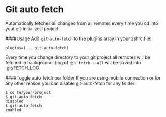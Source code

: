# Git auto fetch

Automatically fetches all changes from all remotes every time you cd into yout git-initialized project.

####Usage
Add ```git-auto-fetch``` to the plugins array in your zshrc file:
```shell
plugins=(... git-auto-fetch)
```

Every time you change directory to your git project all remotes will be fetched in background. Log of ```git fetch --all``` will be saved into .git/FETCH_LOG

####Toggle auto fetch per folder
If you are using mobile connection or for any other reason you can disable git-auto-fetch for any folder:

```shell
$ cd to/your/project
$ git-auto-fetch
disabled
$ git-auto-fetch
enabled
```
